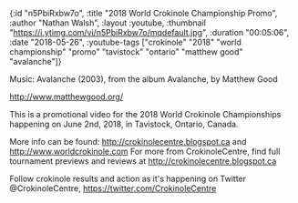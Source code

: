{:id "n5PbiRxbw7o",
 :title "2018 World Crokinole Championship Promo",
 :author "Nathan Walsh",
 :layout :youtube,
 :thumbnail "https://i.ytimg.com/vi/n5PbiRxbw7o/mqdefault.jpg",
 :duration "00:05:06",
 :date "2018-05-26",
 :youtube-tags
 ["crokinole"
  "2018"
  "world championship"
  "promo"
  "tavistock"
  "ontario"
  "matthew good"
  "avalanche"]}


Music: Avalanche (2003), from the album Avalanche, by Matthew Good

http://www.matthewgood.org/

This is a promotional video for the 2018 World Crokinole Championships happening on June 2nd, 2018, in Tavistock, Ontario, Canada.

More info can be found: http://crokinolecentre.blogspot.ca and http://www.worldcrokinole.com For more from CrokinoleCentre, find full tournament previews and reviews at http://crokinolecentre.blogspot.ca

Follow crokinole results and action as it's happening on Twitter @CrokinoleCentre, https://twitter.com/CrokinoleCentre
